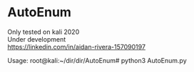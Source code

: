 # AutoEnum
Only tested on kali 2020      
Under development        
https://linkedin.com/in/aidan-rivera-157090197

Usage: root@kali:~/dir/dir/AutoEnum#    python3 AutoEnum.py
